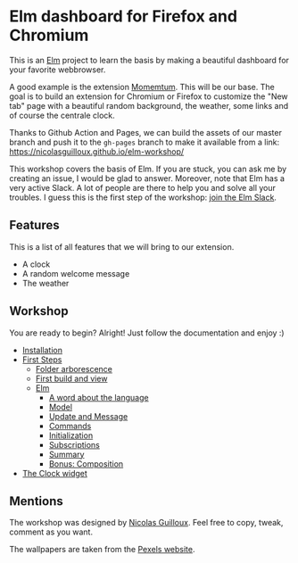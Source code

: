# Elm dashboard for Firefox and Chromium

This is an [Elm](https://elm-lang.org/) project to learn the basis by making a beautiful dashboard for your favorite webbrowser.

A good example is the extension [Momemtum](https://momentumdash.com/). This will be our base. The goal is to build an extension for Chromium or Firefox to customize the "New tab" page with a beautiful random background, the weather, some links and of course the centrale clock.

Thanks to Github Action and Pages, we can build the assets of our master branch and push it to the `gh-pages` branch to make it available from a link: https://nicolasguilloux.github.io/elm-workshop/

This workshop covers the basis of Elm. If you are stuck, you can ask me by creating an issue, I would be glad to answer. Moreover, note that Elm has a very active Slack. A lot of people are there to help you and solve all your troubles. I guess this is the first step of the workshop: [join the Elm Slack](https://elmlang.herokuapp.com/).


## Features

This is a list of all features that we will bring to our extension.

 - A clock
 - A random welcome message
 - The weather


## Workshop

 You are ready to begin? Alright! Just follow the documentation and enjoy :)

 - [Installation](docs/Installation.md)
 - [First Steps](docs/First_Steps.md)
    - [Folder arborescence](docs/First_Steps.md#folder-arborescence)
    - [First build and view](docs/First_Steps.md#first-build-and-view)
    - [Elm](docs/First_Steps.md#elm)
        - [A word about the language](docs/First_Steps.md#a-word-about-the-language)
        - [Model](docs/First_Steps.md#model)
        - [Update and Message](docs/First_Steps.md#update-and-message)
        - [Commands](docs/First_Steps.md#commands)
        - [Initialization](docs/First_Steps.md#initialization)
        - [Subscriptions](docs/First_Steps.md#subscriptions)
        - [Summary](docs/First_Steps.md#summary)
        - [Bonus: Composition](docs/First_Steps.md#bonus-composition)
 - [The Clock widget](docs/Clock.md)


## Mentions

The workshop was designed by [Nicolas Guilloux](https://github.com/NicolasGuilloux/). Feel free to copy, tweak, comment as you want.

The wallpapers are taken from the [Pexels website](https://www.pexels.com/search/nature%20wallpaper/).